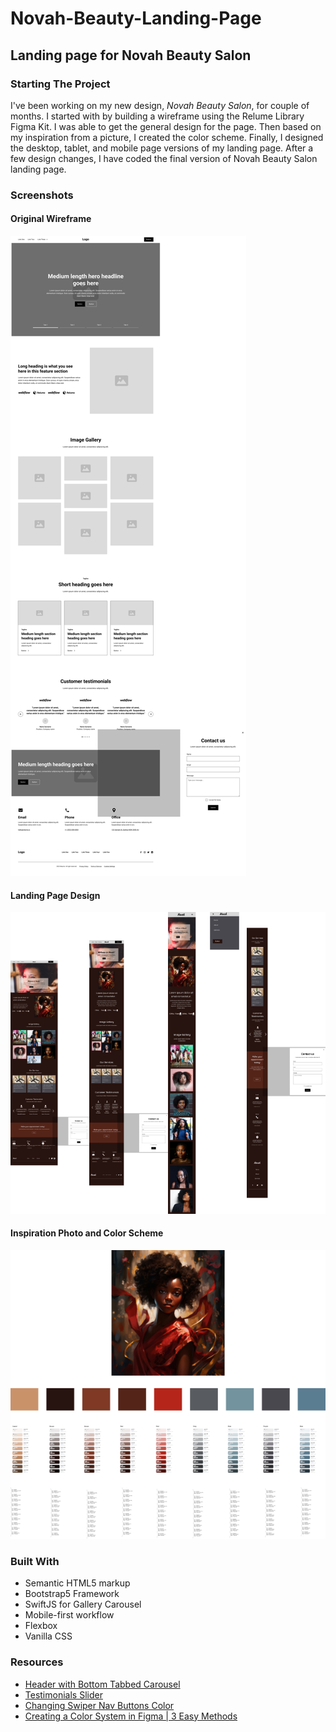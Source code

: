 # Novah-Beauty-Landing-Page

## Landing page for Novah Beauty Salon
### Starting The Project
I've been working on my new design, _Novah Beauty Salon_, for couple of months. I started with by building a wireframe using the Relume Library Figma Kit. I was able to get the general design for the page. 
Then based on my inspiration from a picture, I created the color scheme. Finally, I designed the desktop, tablet, and mobile page versions of my landing page. After a few design changes, I have coded the final version of Novah Beauty Salon landing page. 

### Screenshots
#### Original Wireframe
![Landing Page Wireframe](./images/Screenshots/NovahWireframe1.png)
#### Landing Page Design
![Landing Page Design](./images/Screenshots/NovahDesktopFigmaDesignDTMsmall.png)

#### Inspiration Photo and Color Scheme
![Inspiration Photo & Color Scheme](./images/Screenshots/NovahColorScheme.png)

### Built With
- Semantic HTML5 markup
- Bootstrap5 Framework
- SwiftJS for Gallery Carousel
- Mobile-first  workflow
- Flexbox
- Vanilla CSS

### Resources
- [Header with Bottom Tabbed Carousel](https://www.tutorialrepublic.com/codelab.php?topic=bootstrap&file=carousel-with-tabbed-navigation)
- [Testimonials Slider](https://codingyaar.com/bootstrap-5-testimonial-slider/)
- [Changing Swiper Nav Buttons Color](https://oxygen4fun.supadezign.com/tips/swiperjs-tips-and-good-practice/#arrows)
- [Creating a Color System in Figma | 3 Easy Methods](https://www.youtube.com/watch?v=ZHhFWIq-viQ)


